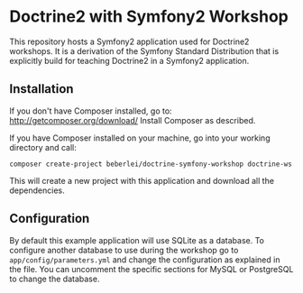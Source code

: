 # Doctrine2 with Symfony2 Workshop

This repository hosts a Symfony2 application used for Doctrine2 workshops.
It is a derivation of the Symfony Standard Distribution that is explicitly
build for teaching Doctrine2 in a Symfony2 application.

## Installation

If you don't have Composer installed, go to: http://getcomposer.org/download/
Install Composer as described.

If you have Composer installed on your machine, go into your working directory
and call:

    composer create-project beberlei/doctrine-symfony-workshop doctrine-ws

This will create a new project with this application and download all the dependencies.

## Configuration

By default this example application will use SQLite as a database. To configure
another database to use during the workshop go to ``app/config/parameters.yml``
and change the configuration as explained in the file. You can uncomment
the specific sections for MySQL or PostgreSQL to change the database.

